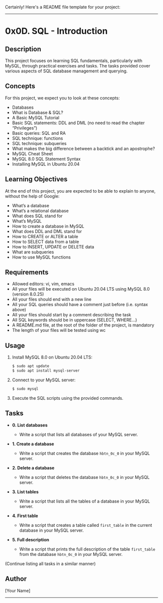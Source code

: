 Certainly! Here's a README file template for your project:

---

# 0x0D. SQL - Introduction

## Description

This project focuses on learning SQL fundamentals, particularly with MySQL, through practical exercises and tasks. The tasks provided cover various aspects of SQL database management and querying.

## Concepts

For this project, we expect you to look at these concepts:

- Databases
- What is Database & SQL?
- A Basic MySQL Tutorial
- Basic SQL statements: DDL and DML (no need to read the chapter “Privileges”)
- Basic queries: SQL and RA
- SQL technique: functions
- SQL technique: subqueries
- What makes the big difference between a backtick and an apostrophe?
- MySQL Cheat Sheet
- MySQL 8.0 SQL Statement Syntax
- Installing MySQL in Ubuntu 20.04

## Learning Objectives

At the end of this project, you are expected to be able to explain to anyone, without the help of Google:

- What’s a database
- What’s a relational database
- What does SQL stand for
- What’s MySQL
- How to create a database in MySQL
- What does DDL and DML stand for
- How to CREATE or ALTER a table
- How to SELECT data from a table
- How to INSERT, UPDATE or DELETE data
- What are subqueries
- How to use MySQL functions

## Requirements

- Allowed editors: vi, vim, emacs
- All your files will be executed on Ubuntu 20.04 LTS using MySQL 8.0 (version 8.0.25)
- All your files should end with a new line
- All your SQL queries should have a comment just before (i.e. syntax above)
- All your files should start by a comment describing the task
- All SQL keywords should be in uppercase (SELECT, WHERE…)
- A README.md file, at the root of the folder of the project, is mandatory
- The length of your files will be tested using wc

## Usage

1. Install MySQL 8.0 on Ubuntu 20.04 LTS:

    ```bash
    $ sudo apt update
    $ sudo apt install mysql-server
    ```

2. Connect to your MySQL server:

    ```bash
    $ sudo mysql
    ```

3. Execute the SQL scripts using the provided commands.

## Tasks

- **0. List databases**
  - Write a script that lists all databases of your MySQL server.

- **1. Create a database**
  - Write a script that creates the database `hbtn_0c_0` in your MySQL server.

- **2. Delete a database**
  - Write a script that deletes the database `hbtn_0c_0` in your MySQL server.

- **3. List tables**
  - Write a script that lists all the tables of a database in your MySQL server.

- **4. First table**
  - Write a script that creates a table called `first_table` in the current database in your MySQL server.

- **5. Full description**
  - Write a script that prints the full description of the table `first_table` from the database `hbtn_0c_0` in your MySQL server.

(Continue listing all tasks in a similar manner)

## Author

[Your Name]

---
